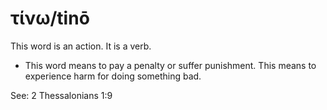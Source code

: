 # τίνω/tinō
This word is an action. It is a verb.
* This word means to pay a penalty or suffer punishment. This means to experience harm for doing something bad.

See: 2 Thessalonians 1:9
